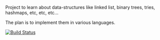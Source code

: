 Project to learn about data-structures like linked list, binary trees, tries, hashmaps, etc, etc, etc...

The plan is to implement them in various languages.

[![Build Status](https://travis-ci.org/jmsalcido/data-structures.svg?branch=master)](https://travis-ci.org/jmsalcido/data-structures)